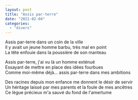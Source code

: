 ```yaml
---
layout: post
title: "Assis par-terre"
date: "2021-02-04"
categories:
  - "divers"
---
```


Assis par-terre dans un coin de la ville  
Il y avait un jeune homme barbu, très mal en point  
La tête enfouie dans la poussière de son manteau

Assis par-terre, j'ai vu là un homme exténué  
Essayant de mettre en place des idées fourbues  
Comme moi-même déjà... assis par-terre dans mes ambitions

Des racines depuis mon enfance me donnent le désir de servir  
Un héritage laissé par mes parents et la foule de mes ancêtres  
Ce lègue précieux m'a sauvé du fond de l'amertume
